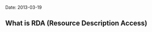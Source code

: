 Date: 2013-03-19

What is RDA (Resource Description Access)
-----------------------------------------

